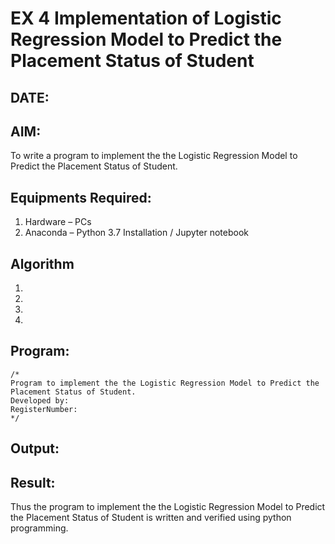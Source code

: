 # EX 4 Implementation of Logistic Regression Model to Predict the Placement Status of Student
## DATE:

## AIM:
To write a program to implement the the Logistic Regression Model to Predict the Placement Status of Student.

## Equipments Required:
1. Hardware – PCs
2. Anaconda – Python 3.7 Installation / Jupyter notebook

## Algorithm
1. 
2. 
3. 
4. 

## Program:
```
/*
Program to implement the the Logistic Regression Model to Predict the Placement Status of Student.
Developed by: 
RegisterNumber:  
*/
```

## Output:


## Result:
Thus the program to implement the the Logistic Regression Model to Predict the Placement Status of Student is written and verified using python programming.
